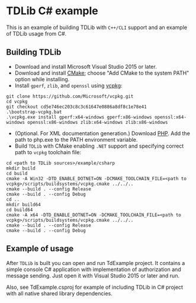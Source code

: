 # TDLib C# example

This is an example of building TDLib with `C++/CLI` support and an example of TDLib usage from C#.

## Building TDLib

* Download and install Microsoft Visual Studio 2015 or later.
* Download and install [CMake](https://cmake.org/download/); choose "Add CMake to the system PATH" option while installing.
* Install `gperf`, `zlib`, and `openssl` using [vcpkg](https://github.com/Microsoft/vcpkg#quick-start):
```
git clone https://github.com/Microsoft/vcpkg.git
cd vcpkg
git checkout cd5e746ec203c8c3c61647e0886a8df8c1e78e41
.\bootstrap-vcpkg.bat
.\vcpkg.exe install gperf:x64-windows gperf:x86-windows openssl:x64-windows openssl:x86-windows zlib:x64-windows zlib:x86-windows
```
* (Optional. For XML documentation generation.) Download [PHP](https://windows.php.net/download). Add the path to php.exe to the PATH environment variable.
* Build `TDLib` with CMake enabling `.NET` support and specifying correct path to `vcpkg` toolchain file:
```
cd <path to TDLib sources>/example/csharp
mkdir build
cd build
cmake -A Win32 -DTD_ENABLE_DOTNET=ON -DCMAKE_TOOLCHAIN_FILE=<path to vcpkg>/scripts/buildsystems/vcpkg.cmake ../../..
cmake --build . --config Release
cmake --build . --config Debug
cd ..
mkdir build64
cd build64
cmake -A x64 -DTD_ENABLE_DOTNET=ON -DCMAKE_TOOLCHAIN_FILE=<path to vcpkg>/scripts/buildsystems/vcpkg.cmake ../../..
cmake --build . --config Release
cmake --build . --config Debug
```

## Example of usage

After `TDLib` is built you can open and run TdExample project.
It contains a simple console C# application with implementation of authorization and message sending.
Just open it with Visual Studio 2015 or later and run.

Also, see TdExample.csproj for example of including TDLib in C# project with all native shared library dependencies.
